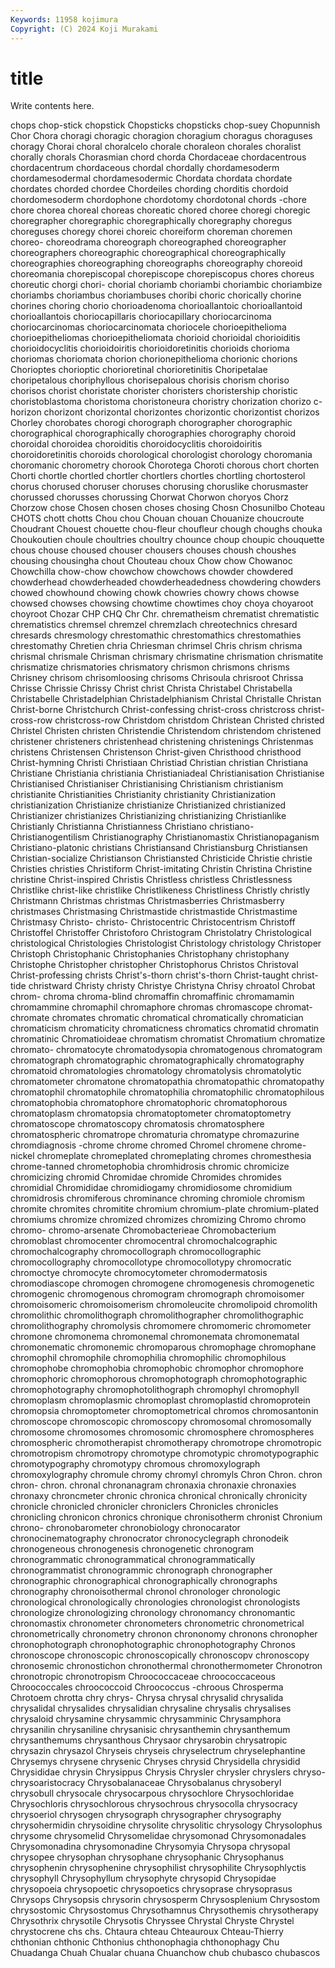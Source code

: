 ```yaml
---
Keywords: 11958 kojimura
Copyright: (C) 2024 Koji Murakami
---
```


# title

Write contents here.



chops chop-stick
chopstick Chopsticks chopsticks chop-suey Chopunnish Chor Chora choragi choragic choragion
choragium choragus choraguses choragy Chorai choral choralcelo chorale choraleon chorales
choralist chorally chorals Chorasmian chord chorda Chordaceae chordacentrous chordacentrum chordaceous
chordal chordally chordamesoderm chordamesodermal chordamesodermic Chordata chordata chordate chordates chorded
chordee Chordeiles chording chorditis chordoid chordomesoderm chordophone chordotomy chordotonal chords
-chore chore chorea choreal choreas choreatic chored choree choregi choregic
choregrapher choregraphic choregraphically choregraphy choregus choreguses choregy chorei choreic choreiform
choreman choremen choreo- choreodrama choreograph choreographed choreographer choreographers choreographic choreographical
choreographically choreographies choreographing choreographs choreography choreoid choreomania chorepiscopal chorepiscope chorepiscopus
chores choreus choreutic chorgi chori- chorial choriamb choriambi choriambic choriambize
choriambs choriambus choriambuses choribi choric chorically chorine chorines choring chorio
chorioadenoma chorioallantoic chorioallantoid chorioallantois choriocapillaris choriocapillary choriocarcinoma choriocarcinomas choriocarcinomata choriocele
chorioepithelioma chorioepitheliomas chorioepitheliomata chorioid chorioidal chorioiditis chorioidocyclitis chorioidoiritis chorioidoretinitis chorioids
chorioma choriomas choriomata chorion chorionepithelioma chorionic chorions Chorioptes chorioptic chorioretinal
chorioretinitis Choripetalae choripetalous choriphyllous chorisepalous chorisis chorism choriso chorisos chorist
choristate chorister choristers choristership choristic choristoblastoma choristoma choristoneura choristry chorization
chorizo c-horizon chorizont chorizontal chorizontes chorizontic chorizontist chorizos Chorley chorobates
chorogi chorograph chorographer chorographic chorographical chorographically chorographies chorography choroid choroidal
choroidea choroiditis choroidocyclitis choroidoiritis choroidoretinitis choroids chorological chorologist chorology choromania
choromanic chorometry chorook Chorotega Choroti chorous chort chorten Chorti chortle
chortled chortler chortlers chortles chortling chortosterol chorus chorused choruser choruses
chorusing choruslike chorusmaster chorussed chorusses chorussing Chorwat Chorwon choryos Chorz
Chorzow chose Chosen chosen choses chosing Chosn Chosunilbo Choteau CHOTS
chott chotts Chou chou Chouan chouan Chouanize choucroute Choudrant Chouest
chouette chou-fleur choufleur chough choughs chouka Choukoutien choule choultries choultry
chounce choup choupic chouquette chous chouse choused chouser chousers chouses
choush choushes chousing chousingha chout Chouteau choux Chow chow Chowanoc
Chowchilla chow-chow chowchow chowchows chowder chowdered chowderhead chowderheaded chowderheadedness chowdering
chowders chowed chowhound chowing chowk chowries chowry chows chowse chowsed
chowses chowsing chowtime chowtimes choy choya choyaroot choyroot Chozar CHP
CHQ Chr Chr. chrematheism chrematist chrematistic chrematistics chremsel chremzel chremzlach
chreotechnics chresard chresards chresmology chrestomathic chrestomathics chrestomathies chrestomathy Chretien chria
Chriesman chrimsel Chris chrism chrisma chrismal chrismale Chrisman chrismary chrismatine
chrismation chrismatite chrismatize chrismatories chrismatory chrismon chrismons chrisms Chrisney chrisom
chrisomloosing chrisoms Chrisoula chrisroot Chrissa Chrisse Chrissie Chrissy Christ christ
Christa Christabel Christabella Christabelle Christadelphian Christadelphianism Christal Christalle Christan Christ-borne
Christchurch Christ-confessing christ-cross christcross christ-cross-row christcross-row Christdom christdom Christean Christed
christed Christel Christen christen Christendie Christendom christendom christened christener christeners
christenhead christening christenings Christenmas christens Christensen Christenson Christ-given Christhood christhood
Christ-hymning Christi Christiaan Christiad Christian christian Christiana Christiane Christiania christiania
Christianiadeal Christianisation Christianise Christianised Christianiser Christianising Christianism christianism christianite Christianities
Christianity christianity Christianization christianization Christianize christianize Christianized christianized Christianizer christianizes
Christianizing christianizing Christianlike Christianly Christianna Christianness Christiano christiano- Christianogentilism Christianography
Christianomastix Christianopaganism Christiano-platonic christians Christiansand Christiansburg Christiansen Christian-socialize Christianson Christiansted
Christicide Christie christie Christies christies Christiform Christ-imitating Christin Christina Christine
christine Christ-inspired Christis Christless christless Christlessness Christlike christ-like christlike Christlikeness
Christliness Christly christly Christmann Christmas christmas Christmasberries Christmasberry christmases Christmasing
Christmastide christmastide Christmastime Christmasy Christo- christo- Christocentric Christocentrism Christoff Christoffel
Christoffer Christoforo Christogram Christolatry Christological christological Christologies Christologist Christology christology
Christoper Christoph Christophanic Christophanies Christophany christophany Christophe Christopher christopher Christophorus
Christos Christoval Christ-professing christs Christ's-thorn christ's-thorn Christ-taught christ-tide christward Christy
christy Christye Christyna Chrisy chroatol Chrobat chrom- chroma chroma-blind chromaffin
chromaffinic chromamamin chromammine chromaphil chromaphore chromas chromascope chromat- chromate chromates
chromatic chromatical chromatically chromatician chromaticism chromaticity chromaticness chromatics chromatid chromatin
chromatinic Chromatioideae chromatism chromatist Chromatium chromatize chromato- chromatocyte chromatodysopia chromatogenous
chromatogram chromatograph chromatographic chromatographically chromatography chromatoid chromatologies chromatology chromatolysis chromatolytic
chromatometer chromatone chromatopathia chromatopathic chromatopathy chromatophil chromatophile chromatophilia chromatophilic chromatophilous
chromatophobia chromatophore chromatophoric chromatophorous chromatoplasm chromatopsia chromatoptometer chromatoptometry chromatoscope chromatoscopy
chromatosis chromatosphere chromatospheric chromatrope chromaturia chromatype chromazurine chromdiagnosis -chrome chrome
chromed Chromel chromene chrome-nickel chromeplate chromeplated chromeplating chromes chromesthesia chrome-tanned
chrometophobia chromhidrosis chromic chromicize chromicizing chromid Chromidae chromide Chromides chromides
chromidial Chromididae chromidiogamy chromidiosome chromidium chromidrosis chromiferous chrominance chroming chromiole
chromism chromite chromites chromitite chromium chromium-plate chromium-plated chromiums chromize chromized
chromizes chromizing Chromo chromo chromo- chromo-arsenate Chromobacterieae Chromobacterium chromoblast chromocenter
chromocentral chromochalcographic chromochalcography chromocollograph chromocollographic chromocollography chromocollotype chromocollotypy chromocratic chromoctye
chromocyte chromocytometer chromodermatosis chromodiascope chromogen chromogene chromogenesis chromogenetic chromogenic chromogenous
chromogram chromograph chromoisomer chromoisomeric chromoisomerism chromoleucite chromolipoid chromolith chromolithic chromolithograph
chromolithographer chromolithographic chromolithography chromolysis chromomere chromomeric chromometer chromone chromonema chromonemal
chromonemata chromonematal chromonematic chromonemic chromoparous chromophage chromophane chromophil chromophile chromophilia
chromophilic chromophilous chromophobe chromophobia chromophobic chromophor chromophore chromophoric chromophorous chromophotograph
chromophotographic chromophotography chromophotolithograph chromophyl chromophyll chromoplasm chromoplasmic chromoplast chromoplastid chromoprotein
chromopsia chromoptometer chromoptometrical chromos chromosantonin chromoscope chromoscopic chromoscopy chromosomal chromosomally
chromosome chromosomes chromosomic chromosphere chromospheres chromospheric chromotherapist chromotherapy chromotrope chromotropic
chromotropism chromotropy chromotype chromotypic chromotypographic chromotypography chromotypy chromous chromoxylograph chromoxylography
chromule chromy chromyl chromyls Chron Chron. chron chron- chron. chronal
chronanagram chronaxia chronaxie chronaxies chronaxy chroncmeter chronic chronica chronical chronically
chronicity chronicle chronicled chronicler chroniclers Chronicles chronicles chronicling chronicon chronics
chronique chronisotherm chronist Chronium chrono- chronobarometer chronobiology chronocarator chronocinematography chronocrator
chronocyclegraph chronodeik chronogeneous chronogenesis chronogenetic chronogram chronogrammatic chronogrammatical chronogrammatically chronogrammatist
chronogrammic chronograph chronographer chronographic chronographical chronographically chronographs chronography chronoisothermal chronol
chronologer chronologic chronological chronologically chronologies chronologist chronologists chronologize chronologizing chronology
chronomancy chronomantic chronomastix chronometer chronometers chronometric chronometrical chronometrically chronometry chronon
chrononomy chronons chronopher chronophotograph chronophotographic chronophotography Chronos chronoscope chronoscopic chronoscopically
chronoscopv chronoscopy chronosemic chronostichon chronothermal chronothermometer Chronotron chronotropic chronotropism Chroococcaceae
chroococcaceous Chroococcales chroococcoid Chroococcus -chroous Chrosperma Chrotoem chrotta chry chrys-
Chrysa chrysal chrysalid chrysalida chrysalidal chrysalides chrysalidian chrysaline chrysalis chrysalises
chrysaloid chrysamine chrysammic chrysamminic Chrysamphora chrysanilin chrysaniline chrysanisic chrysanthemin chrysanthemum
chrysanthemums chrysanthous Chrysaor chrysarobin chrysatropic chrysazin chrysazol Chryseis chryseis chryselectrum
chryselephantine Chrysemys chrysene chrysenic Chryses chrysid Chrysidella chrysidid Chrysididae chrysin
Chrysippus Chrysis Chrysler chrysler chryslers chryso- chrysoaristocracy Chrysobalanaceae Chrysobalanus chrysoberyl
chrysobull chrysocale chrysocarpous chrysochlore Chrysochloridae Chrysochloris chrysochlorous chrysochrous chrysocolla chrysocracy
chrysoeriol chrysogen chrysograph chrysographer chrysography chrysohermidin chrysoidine chrysolite chrysolitic chrysology
Chrysolophus chrysome chrysomelid Chrysomelidae chrysomonad Chrysomonadales Chrysomonadina chrysomonadine Chrysomyia Chrysopa
chrysopal chrysopee chrysophan chrysophane chrysophanic Chrysophanus chrysophenin chrysophenine chrysophilist chrysophilite
Chrysophlyctis chrysophyll Chrysophyllum chrysophyte chrysopid Chrysopidae chrysopoeia chrysopoetic chrysopoetics chrysoprase
chrysoprasus Chrysops Chrysopsis chrysorin chrysosperm Chrysosplenium Chrysostom chrysostomic Chrysostomus Chrysothamnus
Chrysothemis chrysotherapy Chrysothrix chrysotile Chrysotis Chryssee Chrystal Chryste Chrystel chrystocrene
chs chs. Chtaura chteau Chteauroux Chteau-Thierry chthonian chthonic Chthonius chthonophagia
chthonophagy Chu Chuadanga Chuah Chualar chuana Chuanchow chub chubasco chubascos

